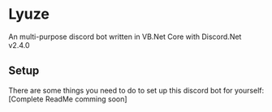 # Lyuze

An multi-purpose discord bot written in VB.Net Core with Discord.Net v2.4.0

## Setup

 There are some things you need to do to set up this discord bot for yourself:
[Complete ReadMe comming soon]
